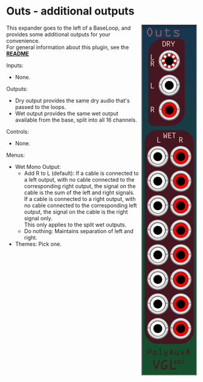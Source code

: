 # Outs - additional outputs

<img src="Outs.png" align="right">

This expander goes to the left of a BaseLoop, and provides some additional outputs for your convenience.  
For general information about this plugin, see the **[README](../README.md)**

Inputs:
- None.

Outputs: 
- Dry output provides the same dry audio that's passed to the loops.
- Wet output provides the same wet output available from the base, split into all 16 channels.

Controls:
- None.

Menus:
- Wet Mono Output:
	- Add R to L (default): If a cable is connected to a left output, with no cable connected to the corresponding right output, the signal on the cable is the sum of the left and right signals.  
If a cable is connected to a right output, with no cable connected to the corresponding left output, the signal on the cable is the right signal only.  
This only applies to the split wet outputs.
	- Do nothing: Maintains separation of left and right.
- Themes: Pick one.

